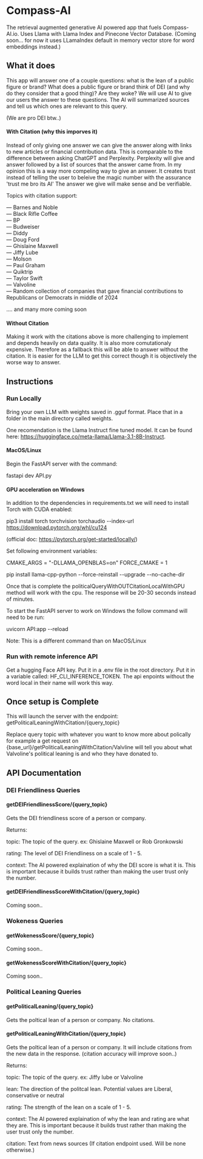 # Compass-AI
The retrieval augmented generative AI powered app that fuels Compass-AI.io. Uses Llama with Llama Index and Pinecone Vector Database. (Coming soon... for now it uses LLamaIndex default in memory vector store for word embeddings instead.)

## What it does

This app will answer one of a couple questions: what is the lean of a public figure or brand? What does a public figure or brand think of DEI (and why do they consider that a good thing)? Are they woke? We will use AI to give our users the answer to these questions. The AI will summarized sources and tell us which ones are relevant to this query. 

(We are pro DEI btw..)

#### With Citation (why this imporves it)

Instead of only giving one answer we can give the answer along with links to new articles or financial contribution data. This is comparable to the difference between asking ChatGPT and Perplexity. Perplexity will give and answer followed by a list of sources that the answer came from. In my opinion this is a way more compeling way to give an answer. It creates trust instead of telling the user to beleive the magic number with the assurance 'trust me bro its AI' The answer we give will make sense and be verifiable.

Topics with citation support:

 &mdash; Barnes and Noble\
 &mdash; Black Rifle Coffee\
 &mdash; BP\
 &mdash; Budweiser\
 &mdash; Diddy\
 &mdash; Doug Ford\
 &mdash; Ghislaine Maxwell\
 &mdash; Jiffy Lube\
 &mdash; Molson\
 &mdash; Paul Graham\
 &mdash; Quiktrip\
 &mdash; Taylor Swift\
 &mdash; Valvoline\
 &mdash; Random collection of companies that gave financial contributions to Republicans or Democrats in middle of 2024

 .... and many more coming soon
 
#### Without Citation

Making it work with the citations above is more challenging to implement and depends heavily on data quality. It is also more comutationaly expensive. Therefore as a fallback this will be able to answer without the citation. It is easier for the LLM to get this correct though it is objectively the worse way to answer.

## Instructions

### Run Locally

Bring your own LLM with weights saved in .gguf format. Place that in a folder in the main directory called weights.

One recomendation is the Llama Instruct fine tuned model. It can be found here: https://huggingface.co/meta-llama/Llama-3.1-8B-Instruct. 

#### MacOS/Linux
Begin the FastAPI server with the command:

fastapi dev API.py

#### GPU acceleration on Windows

In addition to the dependencies in requirements.txt we will need to install Torch with CUDA enabled:

pip3 install torch torchvision torchaudio --index-url https://download.pytorch.org/whl/cu124

(official doc: https://pytorch.org/get-started/locally/)

Set following environment variables:

CMAKE_ARGS = "-DLLAMA_OPENBLAS=on"
FORCE_CMAKE = 1

pip install llama-cpp-python --force-reinstall --upgrade --no-cache-dir

Once that is complete the politicalQueryWithOUTCitationLocalWithGPU method will work with the cpu. The response will be 20-30 seconds instead of minutes.

To start the FastAPI server to work on Windows the follow command will need to be run:

uvicorn API:app --reload

Note: This is a different command than on MacOS/Linux

### Run with remote inference API

Get a hugging Face API key. Put it in a .env file in the root directory. Put it in a variable called: HF_CLI_INFERENCE_TOKEN. The api enpoints without the word local in their name will work this way.

## Once setup is Complete
This will launch the server with the endpoint: getPoliticalLeaningWithCitation/{query_topic}

Replace query topic with whatever you want to know more about polically for example a get request on
{base_url}/getPoliticalLeaningWithCitation/Valvline will tell you about what Valvoline's political leaning is and who they have donated to.


## API Documentation


### DEI Friendliness Queries

#### getDEIFriendlinessScore/{query_topic}

Gets the DEI friendliness score of a person or company.

Returns:

topic: The topic of the query. ex: Ghislaine Maxwell or Rob Gronkowski

rating: The level of DEI Friendliness on a scale of 1 - 5.

context: The AI powered explaination of why the DEI score is what it is. This is important because it builds trust rather than making the user trust only the number.


#### getDEIFriendlinessScoreWithCitation/{query_topic}

Coming soon..


### Wokeness Queries

#### getWokenessScore/{query_topic}

Coming soon..

#### getWokenessScoreWithCitation/{query_topic}

Coming soon..


### Political Leaning Queries

#### getPoliticalLeaning/{query_topic}
Gets the poltical lean of a person or company. No citations.


#### getPoliticalLeaningWithCitation/{query_topic}
Gets the poltical lean of a person or company. It will include citations from the new data in the response. (citation accuracy will improve soon..)


Returns:

topic: The topic of the query. ex: Jiffy lube or Valvoline

lean: The direction of the politcal lean. Potential values are Liberal, conservative or neutral

rating: The strength of the lean on a scale of 1 - 5.

context: The AI powered explaination of why the lean and rating are what they are. This is important because it builds trust rather than making the user trust only the number.

citation: Text from news sources (If citation endpoint used. Will be none otherwise.)
